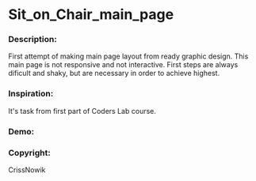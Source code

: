 # Sit_on_Chair_main_page
 

### Description:
First attempt of making main page layout from ready graphic design. This main page is not responsive and not interactive. 
First steps are always dificult and shaky, but are necessary in order to achieve highest.

### Inspiration:
It's task from first part of Coders Lab course. 

### Demo:


### Copyright:
CrissNowik
